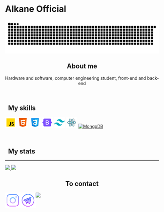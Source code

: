 # Alkane Official

<img align="center" src="https://raw.githubusercontent.com/imrrobat/imrrobat/d1b244e170d2b75fdda3efd499eaaf163f7a617c/images/github-contribution-grid-snake.svg"/>

<h2 align="center">About me</h2>
<p align="center">
  Hardware and software, computer engineering student, front-end and back-end
</p>

<br />

<h2>&nbsp; My skills</h2>
<p align="left">
  <a href="https://developer.mozilla.org/en-US/docs/Web/JavaScript" target="_blank" rel="noreferrer"><img 
  src="https://github.com/AALKANEE/AALKANEE/blob/main/icons8-javascript-96.png?raw=true" width="36" height="36" 
    alt="Javascript" /></a>
    <a href="https://developer.mozilla.org/en-US/docs/Glossary/HTML5" target="_blank" rel="noreferrer"><img       
     src="https://github.com/AALKANEE/AALKANEE/blob/main/icons8-html-96.png?raw=true" width="36" height="36" alt="HTML5" /></a>
  <a href="https://www.w3.org/TR/CSS/#css" target="_blank" rel="noreferrer"><img src="https://github.com/AALKANEE/AALKANEE/blob/main/icons8-css-96.png?raw=true" width="36" height="36" alt="CSS3" /></a>
  <a href="https://getbootstrap.com/" target="_blank" rel="noreferrer"><img src="https://github.com/AALKANEE/AALKANEE/blob/main/icons8-bootstrap-96.png?raw=true" width="36" height="36" alt="Bootstrap" /></a>
  <a href="" target="_blank" rel="noreferrer"><img src="https://github.com/AALKANEE/AALKANEE/blob/main/icons8-tailwindcss-96.png?raw=true" width="36" height="36" alt="Bootstrap" /></a>
  <a href="https://reactjs.org/" target="_blank" rel="noreferrer"><img src="https://github.com/AALKANEE/AALKANEE/blob/main/icons8-react-js-100.png?raw=true" width="36" height="36" alt="React" /></a>
  <a href="https://www.mongodb.com/" target="_blank" rel="noreferrer"><img src="" width="36" height="36" alt="MongoDB" /></a>
</p>

<br />

<h2>&nbsp; My stats </h2>

----

<a href="https://github.com/AALKANEE">
  <img src="https://github-readme-stats.vercel.app/api?username=AALKANEE&show_icons=true&theme=radical" />
  <img src="https://github-readme-stats.vercel.app/api/top-langs/?username=AALKANEE&layout=donut" />
</a>



<br />
<h2 align="center">To contact</h2>
<a href="https://www.instagram.com/oalkaneo"><img width="50px" height="50px" align="left" src="https://github.com/AALKANEE/AALKANEE/blob/main/icons8-instagram-96.png?raw=true" alt="instagram"/></a>
<a href="https://t.me/rap_11"><img width="50px" height="50px" align="left" src="https://github.com/AALKANEE/AALKANEE/blob/main/icons8-telegram-96.png?raw=true" alt="telegram"/></a>
<a href="https://t.me/alkane_official">
    <img  align="left" src="https://img.shields.io/badge/Telegram-@alkane_official-purple?style=flat&logo=telegram" />
  </a>

<br />
